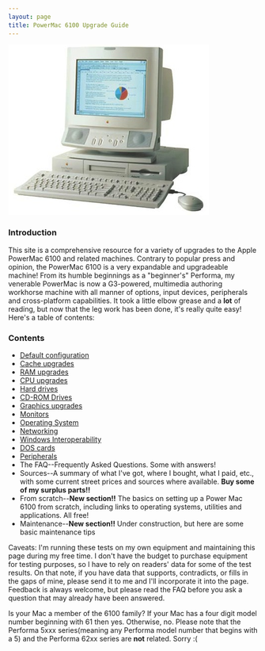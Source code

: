 ```yaml
---
layout: page
title: PowerMac 6100 Upgrade Guide
---
```


![PowerMac 6100](/mac/powermac6100/img/6100_with_mon.jpg)

### Introduction

This site is a comprehensive resource for a variety of upgrades to the Apple PowerMac 6100 and related machines. Contrary to popular press and opinion, the PowerMac 6100 is a very expandable and upgradeable machine! From its humble beginnings as a "beginner's" Performa, my venerable PowerMac is now a G3-powered, multimedia authoring workhorse machine with all manner of options, input devices, peripherals and cross-platform capabilities. It took a little elbow grease and a **lot** of reading, but now that the leg work has been done, it's really quite easy! Here's a table of contents:

### Contents

* [Default configuration](/mac/powermac6100/default.html)
* [Cache upgrades](/mac/powermac6100/cache.html)
* [RAM upgrades](/mac/powermac6100/memory.html)
* [CPU upgrades](/mac/powermac6100/cpu.html)
* [Hard drives](/mac/powermac6100/hdd.html)
* [CD-ROM Drives](/mac/powermac6100/cdrom.html)
* [Graphics upgrades](/mac/powermac6100/graphics/)
* [Monitors](/mac/powermac6100/monitors.html)
* [Operating System](/mac/powermac6100/os.html)
* [Networking](/mac/powermac6100/network.html)
* [Windows Interoperability](/mac/powermac6100/winmac.html)
* [DOS cards](/mac/powermac6100/dos.html)
* [Peripherals](/mac/powermac6100/peripherals.html)
* The FAQ--Frequently Asked Questions. Some with answers!
* Sources--A summary of what I've got, where I bought, what I paid, etc., with some current street prices and sources where available. **Buy some of my surplus parts!!**
* From scratch--**New section!!** The basics on setting up a Power Mac 6100 from scratch, including links to operating systems, utilities and applications. All free!
* Maintenance--**New section!!** Under construction, but here are some basic maintenance tips

Caveats: I'm running these tests on my own equipment and maintaining this page during my free time. I don't have the budget to purchase equipment for testing purposes, so I have to rely on readers' data for some of the test results. On that note, if you have data that supports, contradicts, or fills in the gaps of mine, please send it to me and I'll incorporate it into the page. Feedback is always welcome, but please read the FAQ before you ask a question that may already have been answered.

Is your Mac a member of the 6100 family? If your Mac has a four digit model number beginning with 61 then yes. Otherwise, no. Please note that the Performa 5xxx series(meaning any Performa model number that begins with a 5) and the Performa 62xx series are **not** related. Sorry :(
